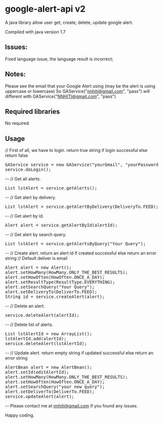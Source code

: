 google-alert-api v2
================

A java library allow user get, create, delete, update google alert.

Compiled with java version 1.7

Issues:
--

Fixed language issue, the language result is incorrect;

Notes:
--
Please see the email that your Google Alert using (may be the alert is using uppercase or lowercase)
So GAService("nnhiti@gmail.com", "pass") will different with GAService("NNHITI@gmail.com", "pass")

Required libraries
--

No required

Usage
--

// First of all, we have to login. return true string if login successful else return false
<pre>
GAService service = new GAService("yourGmail", "yourPassword");
service.doLogin();
</pre>

--
// Get all alerts.

<pre>
List<Alert> lstAlert = service.getAlerts();
</pre>

--
// Get alert by delivery.

<pre>
List<Alert> lstAlert = service.getAlertByDelivery(DeliveryTo.FEED);
</pre>

--
// Get alert by id.

<pre>
Alert alert = service.getAlertById(alertId);
</pre>

--
// Get alert by search query.

<pre>
List<Alert> lstAlert = service.getAlertsByQuery("Your Query");
</pre>

--
// Create alert. return an alert id if created successful else return an error string
// Default deliver is email

<pre>
Alert alert = new Alert();
alert.setHowMany(HowMany.ONLY_THE_BEST_RESULTS);
alert.setHowOften(HowOften.ONCE_A_DAY);
alert.setResultType(ResultType.EVERYTHING);
alert.setSearchQuery("Your Query");
alert.setDeliveryTo(DeliverTo.FEED);
String id = service.createAlert(alert);
</pre>

--
// Delete an alert.

<pre>
service.deleteAlert(alertId);
</pre>

--
// Delete list of alerts.

<pre>
List<String> lstAlertId = new ArrayList<String>();
lstAlertId.add(alertId);
service.deleteAlert(lstAlertId);
</pre>

--
// Update alert. return empty string if updated successful else return an error string

<pre>
AlertBean alert = new AlertBean();
alert.setId(editAlertId);
alert.setHowMany(HowMany.ONLY_THE_BEST_RESULTS);
alert.setHowOften(HowOften.ONCE_A_DAY);
alert.setSearchQuery("your new query");
alert.setDeliverTo(DeliverTo.FEED);
service.updateAlert(alert);
</pre>

--
Please contact me at nnhiti@gmail.com if you found any issues.

Happy coding.
